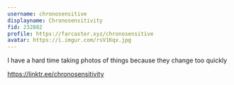 ```yaml
---
username: chronosensitive
displayname: Chronosensitivity
fid: 232882
profile: https://farcaster.xyz/chronosensitive
avatar: https://i.imgur.com/rsV1Kqx.jpg
---
```


I have a hard time taking photos of things because they change too quickly

https://linktr.ee/chronosensitivity
